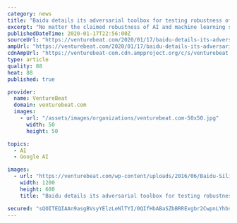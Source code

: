 ```yaml
---
category: news
title: "Baidu details its adversarial toolbox for testing robustness of AI models"
excerpt: "No matter the claimed robustness of AI and machine learning systems in production, none are immune to adversarial attacks, or techniques that attempt to fool algorithms through malicious input. It’s been shown that generating even small perturbations on images can fool the best of classifiers with high probability. And that’s problematic ..."
publishedDateTime: 2020-01-17T22:56:00Z
sourceUrl: "https://venturebeat.com/2020/01/17/baidu-details-its-adversarial-toolbox-for-testing-robustness-of-ai-models/"
ampUrl: "https://venturebeat.com/2020/01/17/baidu-details-its-adversarial-toolbox-for-testing-robustness-of-ai-models/amp/"
cdnAmpUrl: "https://venturebeat-com.cdn.ampproject.org/c/s/venturebeat.com/2020/01/17/baidu-details-its-adversarial-toolbox-for-testing-robustness-of-ai-models/amp/"
type: article
quality: 88
heat: 88
published: true

provider:
  name: VentureBeat
  domain: venturebeat.com
  images:
    - url: "/assets/images/organizations/venturebeat.com-50x50.jpg"
      width: 50
      height: 50

topics:
  - AI
  - Google AI

images:
  - url: "https://venturebeat.com/wp-content/uploads/2016/06/Baidu-Silicon-Valley-AI-Lab-Novet-2-e1579301361248.jpg?fit=1200%2C600&strip=all"
    width: 1200
    height: 600
    title: "Baidu details its adversarial toolbox for testing robustness of AI models"

secured: "sQOITEQIAAn9asgBVsyYElzLeNlTYI/0QIfHbABaSZbBRRExgbr2CwpnLYhbsyuE9mHufc7QSxlbgEXXCP/T2XZBd0HL9c9T1Bnxms0F6x/v/4Dmkp+AvelI2zCL44r/fbYD1M3xzwD3/xPpGVVxmKw6j8EQtYE0z/0sjln5xSNiCDdTcTfxVQUbeNyYxTDLYoj3SeP3i/z2nn6sBWVX8Dc8bmn9EFXxtpQdnqvCDk+ZfdjTPE5uUs8amMmqUN+Tdni4tAsYt2pSnv5GRcZZRvfP6OOFpQsIzomGDeMBWJn7WaCxaYvrVdZQDBUvohixU5V+62uPB/xL5YezEGSEyAyiCGphU4nT1aBER9YvOOgKIeQctiSjp0d/LG3QQhN3lp/bEHkTs/d2qco4t9QOFCc4vDLw52Alstz+ijblbUoYz/0ASP2x9pNhzuOJ86KQ3SeNFKmkPNlFuWk2gUcZSA==;l1VBHly7fHnJfyfPP+kVHQ=="
---
```


